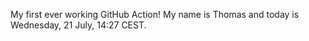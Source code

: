 My first ever working GitHub Action!
My name is Thomas and today is Wednesday, 21 July, 14:27 CEST. 
